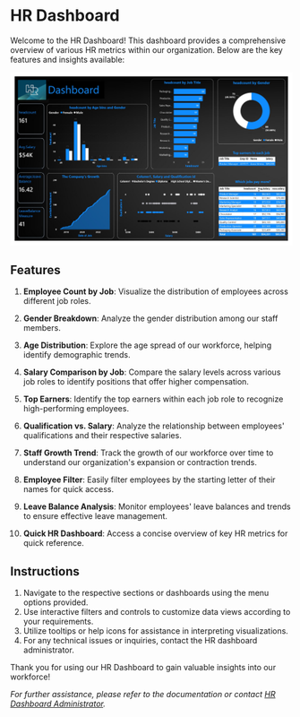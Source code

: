# HR Dashboard

Welcome to the HR Dashboard! This dashboard provides a comprehensive overview of various HR metrics within our organization. Below are the key features and insights available:

![HR Dashboard Preview](dashboard_preview.jpg)

## Features

1. **Employee Count by Job**: Visualize the distribution of employees across different job roles.

2. **Gender Breakdown**: Analyze the gender distribution among our staff members.

3. **Age Distribution**: Explore the age spread of our workforce, helping identify demographic trends.

4. **Salary Comparison by Job**: Compare the salary levels across various job roles to identify positions that offer higher compensation.

5. **Top Earners**: Identify the top earners within each job role to recognize high-performing employees.

6. **Qualification vs. Salary**: Analyze the relationship between employees' qualifications and their respective salaries.

7. **Staff Growth Trend**: Track the growth of our workforce over time to understand our organization's expansion or contraction trends.

8. **Employee Filter**: Easily filter employees by the starting letter of their names for quick access.

9. **Leave Balance Analysis**: Monitor employees' leave balances and trends to ensure effective leave management.

10. **Quick HR Dashboard**: Access a concise overview of key HR metrics for quick reference.

## Instructions

1. Navigate to the respective sections or dashboards using the menu options provided.
2. Use interactive filters and controls to customize data views according to your requirements.
3. Utilize tooltips or help icons for assistance in interpreting visualizations.
4. For any technical issues or inquiries, contact the HR dashboard administrator.

Thank you for using our HR Dashboard to gain valuable insights into our workforce!

*For further assistance, please refer to the documentation or contact [HR Dashboard Administrator](mailto:admin@example.com).*
